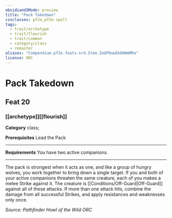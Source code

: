 ```yaml
---
obsidianUIMode: preview
title: "Pack Takedown"
cssclasses: pf2e,pf2e-spell
tags:
  - trait/archetype
  - trait/flourish
  - trait/common
  - category/class
  - remaster
aliases: "Compendium.pf2e.feats-srd.Item.ZeQP0awEkOHWmMRa"
license: ORC
---
```

# Pack Takedown
## Feat 20
### [[archetype]][[flourish]]

**Category** class; 



**Prerequisites** Lead the Pack
* * *
**Requirements** You have two active companions.

* * *

The pack is strongest when it acts as one, and like a group of hungry wolves, you work together to bring down a single target. If you and both of your active companions threaten the same creature, each of you makes a melee Strike against it. The creature is [[Conditions/Off-Guard|Off-Guard]] against all of these attacks. If more than one attack hits, combine the damage from all successful Strikes, and apply resistances and weaknesses only once.

*Source: Pathfinder Howl of the Wild*
*ORC*